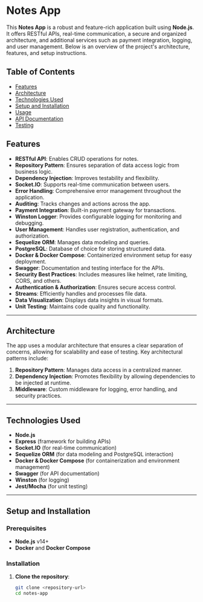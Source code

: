# Notes App

This **Notes App** is a robust and feature-rich application built using **Node.js**. It offers RESTful APIs, real-time communication, a secure and organized architecture, and additional services such as payment integration, logging, and user management. Below is an overview of the project's architecture, features, and setup instructions.

## Table of Contents

- [Features](#features)
- [Architecture](#architecture)
- [Technologies Used](#technologies-used)
- [Setup and Installation](#setup-and-installation)
- [Usage](#usage)
- [API Documentation](#api-documentation)
- [Testing](#testing)



## Features

- **RESTful API**: Enables CRUD operations for notes.
- **Repository Pattern**: Ensures separation of data access logic from business logic.
- **Dependency Injection**: Improves testability and flexibility.
- **Socket.IO**: Supports real-time communication between users.
- **Error Handling**: Comprehensive error management throughout the application.
- **Auditing**: Tracks changes and actions across the app.
- **Payment Integration**: Built-in payment gateway for transactions.
- **Winston Logger**: Provides configurable logging for monitoring and debugging.
- **User Management**: Handles user registration, authentication, and authorization.
- **Sequelize ORM**: Manages data modeling and queries.
- **PostgreSQL**: Database of choice for storing structured data.
- **Docker & Docker Compose**: Containerized environment setup for easy deployment.
- **Swagger**: Documentation and testing interface for the APIs.
- **Security Best Practices**: Includes measures like helmet, rate limiting, CORS, and others.
- **Authentication & Authorization**: Ensures secure access control.
- **Streams**: Efficiently handles and processes file data.
- **Data Visualization**: Displays data insights in visual formats.
- **Unit Testing**: Maintains code quality and functionality.

---

## Architecture

The app uses a modular architecture that ensures a clear separation of concerns, allowing for scalability and ease of testing. Key architectural patterns include:

1. **Repository Pattern**: Manages data access in a centralized manner.
2. **Dependency Injection**: Promotes flexibility by allowing dependencies to be injected at runtime.
3. **Middleware**: Custom middleware for logging, error handling, and security practices.

---

## Technologies Used

- **Node.js**
- **Express** (framework for building APIs)
- **Socket.IO** (for real-time communication)
- **Sequelize ORM** (for data modeling and PostgreSQL interaction)
- **Docker & Docker Compose** (for containerization and environment management)
- **Swagger** (for API documentation)
- **Winston** (for logging)
- **Jest/Mocha** (for unit testing)

---

## Setup and Installation

### Prerequisites

- **Node.js** v14+
- **Docker** and **Docker Compose**

### Installation

1. **Clone the repository**:
   ```bash
   git clone <repository-url>
   cd notes-app
